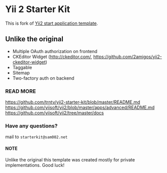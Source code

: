 Yii 2 Starter Kit
================================
This is fork of [Yii2 start application template](https://github.com/trntv/yii2-starter-kit).

Unlike the original
--------
- Multiple OAuth authorization on frontend
- CKEditor Widget (http://ckeditor.com/, https://github.com/2amigos/yii2-ckeditor-widget)
- Taggable
- Sitemap
- Two-factory auth on backend

### READ MORE
https://github.com/trntv/yii2-starter-kit/blob/master/README.md
https://github.com/yiisoft/yii2/blob/master/apps/advanced/README.md
https://github.com/yiisoft/yii2/tree/master/docs

### Have any questions?
mail to `starterkit@sam002.net`

#### NOTE
Unlike the original this template was created mostly for private implementations.
Good luck!
